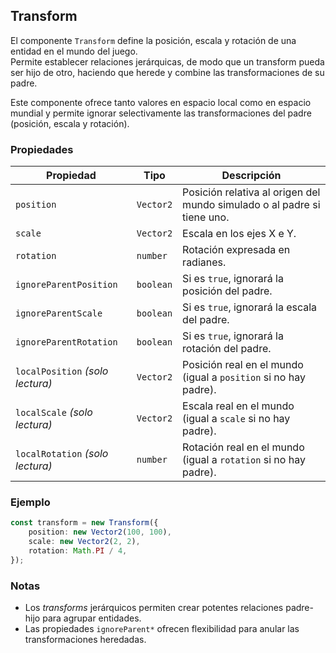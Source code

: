 ## Transform

El componente `Transform` define la posición, escala y rotación de una entidad en el mundo del juego.  
Permite establecer relaciones jerárquicas, de modo que un transform pueda ser hijo de otro, haciendo que herede y combine las transformaciones de su padre.

Este componente ofrece tanto valores en espacio local como en espacio mundial y permite ignorar selectivamente las transformaciones del padre (posición, escala y rotación).

### Propiedades

| Propiedad                        | Tipo      | Descripción                                                             |
| -------------------------------- | --------- | ----------------------------------------------------------------------- |
| `position`                       | `Vector2` | Posición relativa al origen del mundo simulado o al padre si tiene uno. |
| `scale`                          | `Vector2` | Escala en los ejes X e Y.                                               |
| `rotation`                       | `number`  | Rotación expresada en radianes.                                         |
| `ignoreParentPosition`           | `boolean` | Si es `true`, ignorará la posición del padre.                           |
| `ignoreParentScale`              | `boolean` | Si es `true`, ignorará la escala del padre.                             |
| `ignoreParentRotation`           | `boolean` | Si es `true`, ignorará la rotación del padre.                           |
| `localPosition` _(solo lectura)_ | `Vector2` | Posición real en el mundo (igual a `position` si no hay padre).         |
| `localScale` _(solo lectura)_    | `Vector2` | Escala real en el mundo (igual a `scale` si no hay padre).              |
| `localRotation` _(solo lectura)_ | `number`  | Rotación real en el mundo (igual a `rotation` si no hay padre).         |

### Ejemplo

```typescript
const transform = new Transform({
    position: new Vector2(100, 100),
    scale: new Vector2(2, 2),
    rotation: Math.PI / 4,
});
```

### Notas

-   Los _transforms_ jerárquicos permiten crear potentes relaciones padre-hijo para agrupar entidades.
-   Las propiedades `ignoreParent*` ofrecen flexibilidad para anular las transformaciones heredadas.

